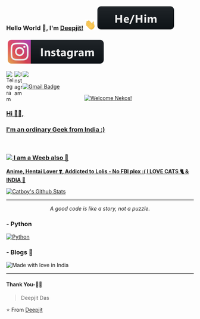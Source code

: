 
### Hello World 🎊, I'm [Deepjit!](https://t.me/deepaiims) <img src="https://raw.githubusercontent.com/ABSphreak/ABSphreak/master/gifs/Hi.gif" width="30px"> <img src="https://raw.githubusercontent.com/8bithemant/8bithemant/master/svg/pronouns/hehim.svg" >

<p align="left">
<a href="https://www.instagram.com/deepjit_9862/">
    <img src="https://raw.githubusercontent.com/MikeCodesDotNET/ColoredBadges/master/svg/social/instagram.svg" alt="instagram" style="vertical-align:top; margin:6px 4px">
  </a>
</p>

</a>
<a href="https://t.me/deepaiims">
  <img align="left" alt="Telegram" width="22px" src="https://cdn.jsdelivr.net/npm/simple-icons@v3/icons/telegram.svg" />
</a>
<a href="https://www.instagram.com/deepjit_9862/">
  <img align="left" alt="Instagram" width="22px" src="https://cdn.jsdelivr.net/npm/simple-icons@v3/icons/instagram.svg" />


![](https://visitor-badge.glitch.me/badge?page_id=deepaiims)
<br />

![Gmail Badge](https://img.shields.io/badge/-deepjitkolkata@gmail.com-c14438?style=flat-square&logo=Gmail&logoColor=white&link=mailto:deepjitkolkata@gmail.com)

<div align="center">
<img src='https://media.giphy.com/media/qWAvh9GmlryEg/giphy.gif' alt="Welcome Nekos!"/>
</div>

### Hi 🙋‍♂️,
### I'm an ordinary Geek from India :)



<br />


### <img src="https://media.giphy.com/media/VgCDAzcKvsR6OM0uWg/giphy.gif" width="50"> **I am a Weeb also 🌚**

**Anime, Hentai Lover ❣️, Addicted to Lolis - No FBI plox :(  I LOVE CATS 🐈 & INDIA 🤭**
<br />


[![Catboy's Github Stats](https://github-readme-stats.vercel.app/api?username=deepaiims&show_icons=true&theme=cobalt&count_private=true)](https://github.com/deepaiims)

*************
<p align="center">
  <i>A good code is like a story, not a puzzle.</i><br/>
</p> 
  
### - Python
    
[![Python](https://img.shields.io/badge/-Python-%232c3e50?style=vertical-align&logo=python)](https://python.org)

### - Blogs 🌱

![Made with love in India](https://madewithlove.now.sh/in?heart=true&template=for-the-badge)

***********************************

#### Thank You-🙏🏼


> Deepjit Das

⭐ From [Deepjit](https://github.com/deepaiims)
